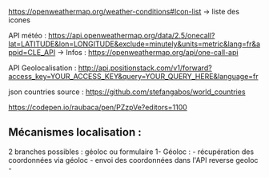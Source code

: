 https://openweathermap.org/weather-conditions#Icon-list -> liste des icones

API météo : https://api.openweathermap.org/data/2.5/onecall?lat=LATITUDE&lon=LONGITUDE&exclude=minutely&units=metric&lang=fr&appid=CLE_API
-> Infos : https://openweathermap.org/api/one-call-api

API Geolocalisation : http://api.positionstack.com/v1/forward?access_key=YOUR_ACCESS_KEY&query=YOUR_QUERY_HERE&language=fr

json countries source : https://github.com/stefangabos/world_countries

https://codepen.io/raubaca/pen/PZzpVe?editors=1100


## Mécanismes localisation :
2 branches possibles : géoloc ou formulaire
1- Géoloc : 
    - récupération des coordonnées via géoloc
    - envoi des coordonnées dans l'API reverse geoloc
    - 